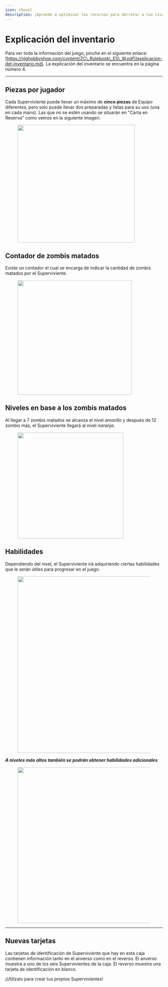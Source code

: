 ```yaml
---
icon: shovel
description: ¡Aprende a optimizar los recursos para derrotar a tus rivales!
---
```


# Explicación del inventario



Para ver toda la información del juego, pinche en el siguiente enlace: [https://nlghobbyshop.com/content/ZC\_Rulebook\_ES\_W.pdf](explicacion-del-inventario.md). La explicación del inventario se encuentra en la página número 4.&#x20;

***

## Piezas por jugador&#x20;

Cada Superviviente puede llevar un máximo de **cinco piezas** de Equipo diferentes, pero solo puede llevar dos preparadas y listas para su uso (una en cada mano). Las que no se estén usando se situarán en "Carta en Reserva" como vemos en la siguiente imagen.



<figure><img src="../.gitbook/assets/imagenM1.png" alt="" width="375"><figcaption></figcaption></figure>

## Contador de zombis matados

Existe un contador el cual se encarga de indicar la cantidad de zombis matados por el Superviviente.

<figure><img src="../.gitbook/assets/imagenM4.png" alt="" width="365"><figcaption></figcaption></figure>

## Niveles en base a los zombis matados

Al llegar a 7 zombis matados se alcanza el nivel _amarillo_ y después de 12 zombis más, el Superviviente llegará al nivel _naranja_.

<figure><img src="../.gitbook/assets/imagenM5.png" alt="" width="338"><figcaption></figcaption></figure>

## Habilidades

Dependiendo del nivel, el Superviviente irá adquiriendo ciertas habilidades que le serán útiles para progresar en el juego.



<figure><img src="../.gitbook/assets/imagenM6.png" alt="" width="563"><figcaption></figcaption></figure>

_**A niveles más altos también se podrán obtener habilidades adicionales**_



<figure><img src="../.gitbook/assets/imagenM7.png" alt="" width="497"><figcaption></figcaption></figure>

***

## Nuevas tarjetas

Las tarjetas de identificación de Superviviente que hay en esta caja contienen información tanto en el anverso como en el reverso. El anverso muestra a uno de los seis Supervivientes de la caja. El reverso muestra una tarjeta de identificación en blanco.&#x20;

¡Utilízalo para crear tus propios Supervivientes!
